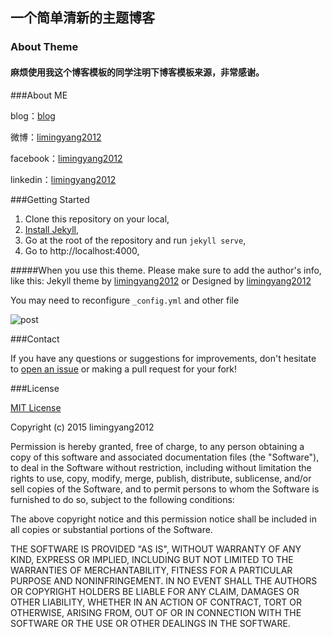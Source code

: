 ## 一个简单清新的主题博客

### About Theme 


#### 麻烦使用我这个博客模板的同学注明下博客模板来源，非常感谢。

###About ME

blog：[blog](http://limingyang2012.github.io/)

微博：[limingyang2012](http://weibo.com/limingyang2012)

facebook：[limingyang2012](https://www.facebook.com/limingyang2012)

linkedin：[limingyang2012](www.linkedin.com/in/limingyang2012)

###Getting Started

1. Clone this repository on your local,
1. [Install Jekyll](https://github.com/mojombo/jekyll/wiki/install),
1. Go at the root of the repository and run ```jekyll serve```,
1. Go to http://localhost:4000,

#####When you use this theme. Please make sure to add the author's info, like this: Jekyll theme by [limingyang2012](https://github.com/limingyang2012) or Designed by [limingyang2012](https://github.com/limingyang2012)

You may need to reconfigure `_config.yml` and other file

![post](https://github.com/limingyang2012/limingyang2012.github.io/blob/master/assets/readme/post.jpg)


###Contact

If you have any questions or suggestions for improvements, don't
hesitate to [open an issue](https://github.com/limingyang2012/limingyang2012.github.io/issues)
or making a pull request for your fork!

###License

[MIT License](https://github.com/limingyang2012/limingyang2012.github.io/blob/master/LICENSE)

Copyright (c) 2015 limingyang2012

Permission is hereby granted, free of charge, to any person obtaining a copy
of this software and associated documentation files (the "Software"), to deal
in the Software without restriction, including without limitation the rights
to use, copy, modify, merge, publish, distribute, sublicense, and/or sell
copies of the Software, and to permit persons to whom the Software is
furnished to do so, subject to the following conditions:

The above copyright notice and this permission notice shall be included in
all copies or substantial portions of the Software.

THE SOFTWARE IS PROVIDED "AS IS", WITHOUT WARRANTY OF ANY KIND, EXPRESS OR
IMPLIED, INCLUDING BUT NOT LIMITED TO THE WARRANTIES OF MERCHANTABILITY,
FITNESS FOR A PARTICULAR PURPOSE AND NONINFRINGEMENT. IN NO EVENT SHALL THE
AUTHORS OR COPYRIGHT HOLDERS BE LIABLE FOR ANY CLAIM, DAMAGES OR OTHER
LIABILITY, WHETHER IN AN ACTION OF CONTRACT, TORT OR OTHERWISE, ARISING FROM,
OUT OF OR IN CONNECTION WITH THE SOFTWARE OR THE USE OR OTHER DEALINGS IN
THE SOFTWARE.

